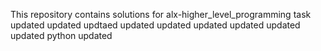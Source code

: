 This repository contains solutions for alx-higher_level_programming task
updated
updated
updtaed
updated
updated
updated
updated
updated
updated
python
updated
